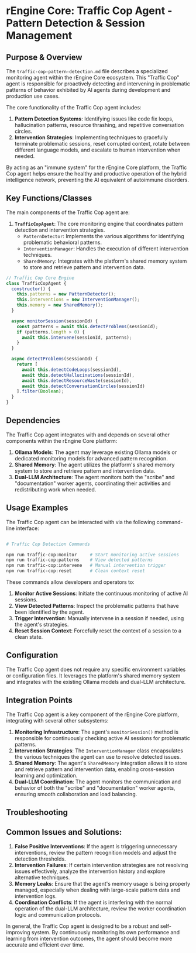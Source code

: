 # rEngine Core: Traffic Cop Agent - Pattern Detection & Session Management

## Purpose & Overview

The `traffic-cop-pattern-detection.md` file describes a specialized monitoring agent within the rEngine Core ecosystem. This "Traffic Cop" agent is responsible for proactively detecting and intervening in problematic patterns of behavior exhibited by AI agents during development and production use cases.

The core functionality of the Traffic Cop agent includes:

1. **Pattern Detection Systems**: Identifying issues like code fix loops, hallucination patterns, resource thrashing, and repetitive conversation circles.
2. **Intervention Strategies**: Implementing techniques to gracefully terminate problematic sessions, reset corrupted context, rotate between different language models, and escalate to human intervention when needed.

By acting as an "immune system" for the rEngine Core platform, the Traffic Cop agent helps ensure the healthy and productive operation of the hybrid intelligence network, preventing the AI equivalent of autoimmune disorders.

## Key Functions/Classes

The main components of the Traffic Cop agent are:

1. **`TrafficCopAgent`**: The core monitoring engine that coordinates pattern detection and intervention strategies.
   - `PatternDetector`: Implements the various algorithms for identifying problematic behavioral patterns.
   - `InterventionManager`: Handles the execution of different intervention techniques.
   - `SharedMemory`: Integrates with the platform's shared memory system to store and retrieve pattern and intervention data.

```javascript
// Traffic Cop Core Engine
class TrafficCopAgent {
  constructor() {
    this.patterns = new PatternDetector();
    this.interventions = new InterventionManager();
    this.memory = new SharedMemory();
  }

  async monitorSession(sessionId) {
    const patterns = await this.detectProblems(sessionId);
    if (patterns.length > 0) {
      await this.intervene(sessionId, patterns);
    }
  }

  async detectProblems(sessionId) {
    return [
      await this.detectCodeLoops(sessionId),
      await this.detectHallucinations(sessionId),
      await this.detectResourceWaste(sessionId),
      await this.detectConversationCircles(sessionId)
    ].filter(Boolean);
  }
}
```

## Dependencies

The Traffic Cop agent integrates with and depends on several other components within the rEngine Core platform:

1. **Ollama Models**: The agent may leverage existing Ollama models or dedicated monitoring models for advanced pattern recognition.
2. **Shared Memory**: The agent utilizes the platform's shared memory system to store and retrieve pattern and intervention data.
3. **Dual-LLM Architecture**: The agent monitors both the "scribe" and "documentation" worker agents, coordinating their activities and redistributing work when needed.

## Usage Examples

The Traffic Cop agent can be interacted with via the following command-line interface:

```bash

# Traffic Cop Detection Commands

npm run traffic-cop:monitor     # Start monitoring active sessions
npm run traffic-cop:patterns    # View detected patterns
npm run traffic-cop:intervene   # Manual intervention trigger
npm run traffic-cop:reset       # Clean context reset
```

These commands allow developers and operators to:

1. **Monitor Active Sessions**: Initiate the continuous monitoring of active AI sessions.
2. **View Detected Patterns**: Inspect the problematic patterns that have been identified by the agent.
3. **Trigger Intervention**: Manually intervene in a session if needed, using the agent's strategies.
4. **Reset Session Context**: Forcefully reset the context of a session to a clean state.

## Configuration

The Traffic Cop agent does not require any specific environment variables or configuration files. It leverages the platform's shared memory system and integrates with the existing Ollama models and dual-LLM architecture.

## Integration Points

The Traffic Cop agent is a key component of the rEngine Core platform, integrating with several other subsystems:

1. **Monitoring Infrastructure**: The agent's `monitorSession()` method is responsible for continuously checking active AI sessions for problematic patterns.
2. **Intervention Strategies**: The `InterventionManager` class encapsulates the various techniques the agent can use to resolve detected issues.
3. **Shared Memory**: The agent's `SharedMemory` integration allows it to store and retrieve pattern and intervention data, enabling cross-session learning and optimization.
4. **Dual-LLM Coordination**: The agent monitors the communication and behavior of both the "scribe" and "documentation" worker agents, ensuring smooth collaboration and load balancing.

## Troubleshooting

## Common Issues and Solutions:

1. **False Positive Interventions**: If the agent is triggering unnecessary interventions, review the pattern recognition models and adjust the detection thresholds.
2. **Intervention Failures**: If certain intervention strategies are not resolving issues effectively, analyze the intervention history and explore alternative techniques.
3. **Memory Leaks**: Ensure that the agent's memory usage is being properly managed, especially when dealing with large-scale pattern data and intervention logs.
4. **Coordination Conflicts**: If the agent is interfering with the normal operation of the dual-LLM architecture, review the worker coordination logic and communication protocols.

In general, the Traffic Cop agent is designed to be a robust and self-improving system. By continuously monitoring its own performance and learning from intervention outcomes, the agent should become more accurate and efficient over time.
